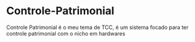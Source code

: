 # Controle-Patrimonial
Controle Patrimonial é o meu tema de TCC, é um sistema focado para ter controle patrimonial com o nicho em hardwares
